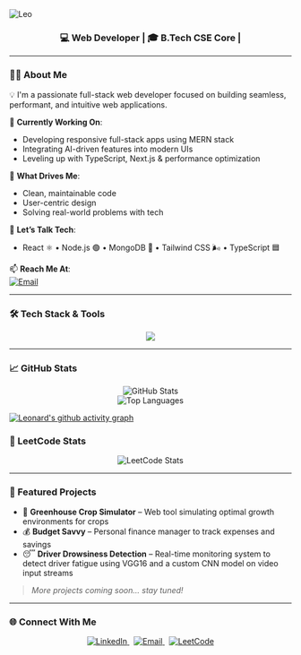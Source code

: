 
<img src="https://readme-typing-svg.herokuapp.com?font=Orbitron&size=60&duration=3000&pause=900&color=9F7AEA&center=true&vCenter=true&width=1200&lines=Hi+👋+I'm+Leonard+Fredrick" alt="Leo" />
<h3 align="center">💻 Web Developer | 🎓 B.Tech CSE Core | 

---

### 🧑‍💻 About Me

💡 I'm a passionate full-stack web developer focused on building seamless, performant, and intuitive web applications.

🚀 **Currently Working On**:
- Developing responsive full-stack apps using MERN stack  
- Integrating AI-driven features into modern UIs  
- Leveling up with TypeScript, Next.js & performance optimization  

🧩 **What Drives Me**:
- Clean, maintainable code  
- User-centric design  
- Solving real-world problems with tech  

💬 **Let’s Talk Tech**:  
- React ⚛️ • Node.js 🟢 • MongoDB 🍃 • Tailwind CSS 🌬️ • TypeScript 🟦  

📫 **Reach Me At**:  
<a href="mailto:leonardfredrick2203@gmail.com">
  <img alt="Email" src="https://img.shields.io/badge/-leonardfredrick2203@gmail.com-D14836?style=flat-square&logo=gmail&logoColor=white" />
</a>


---

### 🛠️ Tech Stack & Tools

<p align="center">
  <img src="https://skillicons.dev/icons?i=html,css,js,ts,react,next,nodejs,express,mongodb,tailwind,git,github,vscode,figma" />
</p>

---

### 📈 GitHub Stats

<p align="center">
  <img src="https://github-readme-stats.vercel.app/api?username=Fredrick2216&show_icons=true&count_private=true&theme=tokyonight" alt="GitHub Stats" />
  <br/>
  
  <img src="https://github-readme-stats.vercel.app/api/top-langs/?username=Fredrick2216&layout=compact&theme=tokyonight" alt="Top Languages" />
</p>

[![Leonard's github activity graph](https://github-readme-activity-graph.vercel.app/graph?username=Fredrick2216&bg_color=1f1f1f&color=9e4c98&line=9e4c98&point=dddd5a&area=true&hide_border=true)](https://github.com/ashutosh00710/github-readme-activity-graph)



### 🧠 LeetCode Stats

<p align="center">
  <img src="https://leetcard.jacoblin.cool/Leo_2018?theme=dark&font=Marcellus&ext=heatmap" alt="LeetCode Stats" />
</p>


---

### 💼 Featured Projects

- 🌿 **Greenhouse Crop Simulator** – Web tool simulating optimal growth environments for crops  
- 💰 **Budget Savvy** – Personal finance manager to track expenses and savings  
- 😴 **Driver Drowsiness Detection** – Real-time monitoring system to detect driver fatigue using VGG16 and a custom CNN model on video input streams
 

> *More projects coming soon... stay tuned!*

---


### 🌐 Connect With Me

<p align="center">
  <a href="https://linkedin.com/in/Fredrick2216" target="_blank">
    <img alt="LinkedIn" src="https://img.shields.io/badge/-LinkedIn-0077B5?style=for-the-badge&logo=linkedin&logoColor=white" />
  </a>
  &nbsp;
  <a href="mailto:leonardfredrick2203@gmail.com" target="_blank">
    <img alt="Email" src="https://img.shields.io/badge/-Email-D14836?style=for-the-badge&logo=gmail&logoColor=white" />
  </a>
  &nbsp;
  
  <a href="https://leetcode.com/u/Leo_2018/" target="_blank">
    <img alt="LeetCode" src="https://img.shields.io/badge/-LeetCode-FFA116?style=for-the-badge&logo=leetcode&logoColor=black" />
  </a>
</p>



